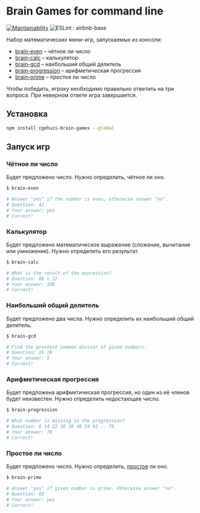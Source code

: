 # Brain Games for command line

[![Maintainability](https://api.codeclimate.com/v1/badges/c3ca2f1defad054eab0f/maintainability)](https://codeclimate.com/github/cgehuzi/hexlet-frontend-1/maintainability) ![ESLint : airbnb-base](https://github.com/cgehuzi/hexlet-frontend-1/workflows/ESLint%20:%20airbnb-base/badge.svg)

Набор математических мини-игр, запускаемых из консоли:

- [brain-even](#чётное-ли-число) – чётное ли число
- [brain-calc](#калькулятор) – калькулятор
- [brain-gcd](#наибольший-общий-делитель) – наибольший общий делитель
- [brain-progression](#арифметическая-прогрессия) – арифметическая прогрессия
- [brain-prime](#простое-ли-число) – простое ли число

Чтобы победить, игроку необходимо правильно ответить на три вопроса. При неверном ответе игра завершается.

## Установка

```bash
npm install cgehuzi-brain-games --global
```

## Запуск игр

### Чётное ли число

Будет предложено число. Нужно определить, чётное ли оно.

```bash
$ brain-even

# Answer "yes" if the number is even, otherwise answer "no".
# Question: 42
# Your answer: yes
# Correct!
```

### Калькулятор

Будет предложено математическое выражение (сложение, вычитание или умножение). Нужно определить его результат.

```bash
$ brain-calc

# What is the result of the expression?
# Question: 86 + 22
# Your answer: 108
# Correct!
```

### Наибольший общий делитель

Будет предложено два числа. Нужно определить их наибольший общий делитель.

```bash
$ brain-gcd

# Find the greatest common divisor of given numbers.
# Question: 25 70
# Your answer: 5
# Correct!
```

### Арифметическая прогрессия

Будет предложена арифметическая прогрессия, но один из её членов будет неизвестен. Нужно определить недостающее число.

```bash
$ brain-progression

# What number is missing in the progression?
# Question: 6 14 22 30 38 46 54 62 .. 78
# Your answer: 70
# Correct!
```

### Простое ли число

Будет предложено число. Нужно определить, [простое](https://ru.wikipedia.org/wiki/Простое_число) ли оно.

```bash
$ brain-prime

# Answer "yes" if given number is prime. Otherwise answer "no".
# Question: 83
# Your answer: yes
# Correct!
```
